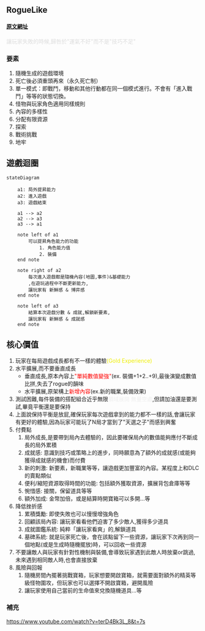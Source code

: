 ## RogueLike

#### [原文網址](https://medium.com/that-game-designer/%E9%81%8A%E6%88%B2%E9%A1%9E%E5%88%A5%E5%B0%88%E9%A1%8C-rogue-like-part-01-7819144ce9e0)

<font color="#ddd">讓玩家失敗的時候,歸咎於"運氣不好"而不是"技巧不足"</font>

### 要素
1. 隨機生成的遊戲環境
1. 死亡後必須重頭再來（永久死亡制）
1. 單一模式：即戰鬥，移動和其他行動都在同一個模式進行。不會有「進入戰鬥」等等的狀態切換。
1. 怪物與玩家角色適用同樣規則
1. 內容的多樣性
1. 分配有限資源
1. 探索
1. 戰術挑戰
1. 地牢


## 遊戲迴圈
```mermaid
stateDiagram

    a1: 局外提昇能力
    a2: 進入遊戲
    a3: 遊戲結束

    a1 --> a2
    a2 --> a3
    a3 --> a1

    note left of a1
        可以提昇角色能力的功能
            1. 角色能力值
            2. 裝備
    end note

    note right of a2
        每次進入遊戲都是隨機內容(地圖,事件)&基礎能力
        ,在遊玩過程中不斷更新能力,
        讓玩家有 新鮮感 & 博弈感
    end note

    note left of a3
        結算本次遊戲分數 & 成就,解鎖新要素,
        讓玩家有 新鮮感 & 成就感
    end note

```

## 核心價值
1. 玩家在每局遊戲成長都有不一樣的體驗<font color="#ee0">(Gold Experience)</font>
1. 水平擴展,而不要垂直成長
    * 垂直成長,原本內容上<font color="#f00">"單純數值變強"</font>(ex. 裝備+1+2..+9),最後演變成數值比拼,失去了rogue的韻味
    * 水平擴展,原架構上<font color="#f00">新增內容</font>(ex.新的職業,裝備效果)
1. 測試困難,每件裝備的搭配組合近乎無限<font color="#eee">領域展開 無量空處</font>,但請加油還是要測試,畢竟平衡還是要保持
1. 上面說保持平衡是放屁,確保玩家每次遊戲拿到的能力都不一樣的話,會讓玩家有更好的體驗,因為玩家可能玩了N局才當到了"天選之子"而感到興奮
1. 付費點
    1. 局外成長,是要帶到局內去體驗的，因此要確保局內的數值能夠應付不斷成長的局外累積
    1. 成就感: 意識到技巧或策略上的進步，同時願意為了額外的成就感(或能夠獲得成就感的機會)而付費
    1. 新的刺激: 新要素，新職業等等，讓遊戲更加豐富的內容。某程度上和DLC的賣點類似
    1. 便利/縮短資源取得時間的功能: 包括額外獲取資源，擴展背包倉庫等等
    1. 惋惜感: 接關，保留道具等等
    1. 額外加成: 金幣加倍，或是結算時開寶箱可以多開...等
1. 降低挫折感
    1. 累積獎勵: 即使失敗也可以慢慢增強角色
    1. 回顧該局內容: 讓玩家看看他們迫害了多少敵人,獲得多少道具
    1. 成就圖鑑系統: 純粹「讓玩家看爽」的,解鎖道具
    1. 墓碑系統: 就是玩家死亡後，會在該點留下一些資源，讓玩家下次再到同一個地點(或是生成時隨機擺放)時，可以回收一些資源
1. 不要讓敵人與玩家有針對性機制與裝備,會導致玩家遇到此敵人時放棄or跳過,未來遇到相同敵人時,也會直接放棄
1. 風險與回報
    1. 隨機房間內擺著挑戰寶箱，玩家想要開啟寶箱，就需要面對額外的精英等級怪物圍攻，但玩家也可以選擇不開啟寶箱，避開風險
    1. 讓玩家使用自己當前的生命值來兌換隨機道具...等

### 補充
https://www.youtube.com/watch?v=terD4Bk3L_8&t=7s